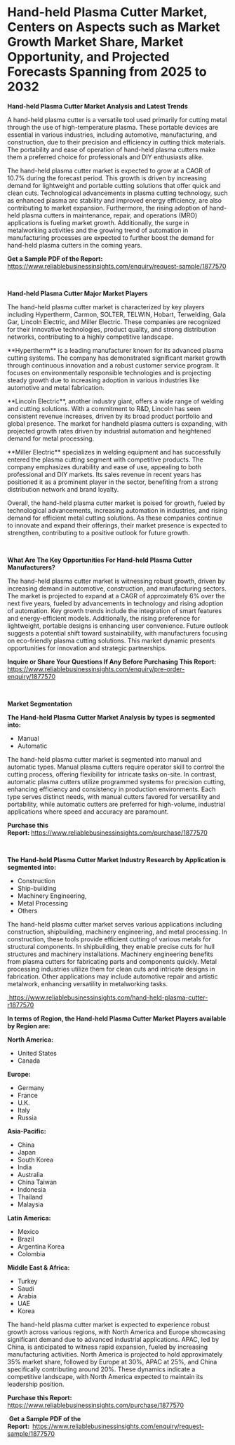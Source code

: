 <p><h1>Hand-held Plasma Cutter Market, Centers on Aspects such as Market Growth Market Share, Market Opportunity, and Projected Forecasts Spanning from 2025 to 2032</h1></p><p><strong>Hand-held Plasma Cutter Market Analysis and Latest Trends</strong></p>
<p><p>A hand-held plasma cutter is a versatile tool used primarily for cutting metal through the use of high-temperature plasma. These portable devices are essential in various industries, including automotive, manufacturing, and construction, due to their precision and efficiency in cutting thick materials. The portability and ease of operation of hand-held plasma cutters make them a preferred choice for professionals and DIY enthusiasts alike.</p><p>The hand-held plasma cutter market is expected to grow at a CAGR of 10.7% during the forecast period. This growth is driven by increasing demand for lightweight and portable cutting solutions that offer quick and clean cuts. Technological advancements in plasma cutting technology, such as enhanced plasma arc stability and improved energy efficiency, are also contributing to market expansion. Furthermore, the rising adoption of hand-held plasma cutters in maintenance, repair, and operations (MRO) applications is fueling market growth. Additionally, the surge in metalworking activities and the growing trend of automation in manufacturing processes are expected to further boost the demand for hand-held plasma cutters in the coming years.</p></p>
<p><strong>Get a Sample PDF of the Report:&nbsp;</strong> <a href="https://www.reliablebusinessinsights.com/enquiry/request-sample/1877570?utm_campaign=3494&utm_medium=2&utm_source=Github&utm_content=ia&utm_term=12042025&utm_id=hand-held-plasma-cutter">https://www.reliablebusinessinsights.com/enquiry/request-sample/1877570</a></p>
<p>&nbsp;</p>
<p><strong>Hand-held Plasma Cutter Major Market Players</strong></p>
<p><p>The hand-held plasma cutter market is characterized by key players including Hypertherm, Carmon, SOLTER, TELWIN, Hobart, Terwelding, Gala Gar, Lincoln Electric, and Miller Electric. These companies are recognized for their innovative technologies, product quality, and strong distribution networks, contributing to a highly competitive landscape.</p><p>**Hypertherm** is a leading manufacturer known for its advanced plasma cutting systems. The company has demonstrated significant market growth through continuous innovation and a robust customer service program. It focuses on environmentally responsible technologies and is projecting steady growth due to increasing adoption in various industries like automotive and metal fabrication.</p><p>**Lincoln Electric**, another industry giant, offers a wide range of welding and cutting solutions. With a commitment to R&D, Lincoln has seen consistent revenue increases, driven by its broad product portfolio and global presence. The market for handheld plasma cutters is expanding, with projected growth rates driven by industrial automation and heightened demand for metal processing.</p><p>**Miller Electric** specializes in welding equipment and has successfully entered the plasma cutting segment with competitive products. The company emphasizes durability and ease of use, appealing to both professional and DIY markets. Its sales revenue in recent years has positioned it as a prominent player in the sector, benefiting from a strong distribution network and brand loyalty.</p><p>Overall, the hand-held plasma cutter market is poised for growth, fueled by technological advancements, increasing automation in industries, and rising demand for efficient metal cutting solutions. As these companies continue to innovate and expand their offerings, their market presence is expected to strengthen, contributing to a positive outlook for future growth.</p></p>
<p>&nbsp;</p>
<p><strong>What Are The Key Opportunities For Hand-held Plasma Cutter Manufacturers?</strong></p>
<p><p>The hand-held plasma cutter market is witnessing robust growth, driven by increasing demand in automotive, construction, and manufacturing sectors. The market is projected to expand at a CAGR of approximately 6% over the next five years, fueled by advancements in technology and rising adoption of automation. Key growth trends include the integration of smart features and energy-efficient models. Additionally, the rising preference for lightweight, portable designs is enhancing user convenience. Future outlook suggests a potential shift toward sustainability, with manufacturers focusing on eco-friendly plasma cutting solutions. This market dynamic presents opportunities for innovation and strategic partnerships.</p></p>
<p><strong>Inquire or Share Your Questions If Any Before Purchasing This Report:</strong> <a href="https://www.reliablebusinessinsights.com/enquiry/pre-order-enquiry/1877570?utm_campaign=3494&utm_medium=2&utm_source=Github&utm_content=ia&utm_term=12042025&utm_id=hand-held-plasma-cutter">https://www.reliablebusinessinsights.com/enquiry/pre-order-enquiry/1877570</a></p>
<p>&nbsp;</p>
<p><strong>Market Segmentation</strong></p>
<p><strong>The Hand-held Plasma Cutter Market Analysis by types is segmented into:</strong></p>
<p><ul><li>Manual</li><li>Automatic</li></ul></p>
<p><p>The hand-held plasma cutter market is segmented into manual and automatic types. Manual plasma cutters require operator skill to control the cutting process, offering flexibility for intricate tasks on-site. In contrast, automatic plasma cutters utilize programmed systems for precision cutting, enhancing efficiency and consistency in production environments. Each type serves distinct needs, with manual cutters favored for versatility and portability, while automatic cutters are preferred for high-volume, industrial applications where speed and accuracy are paramount.</p></p>
<p><strong>Purchase this Report:&nbsp;</strong><a href="https://www.reliablebusinessinsights.com/purchase/1877570?utm_campaign=3494&utm_medium=2&utm_source=Github&utm_content=ia&utm_term=12042025&utm_id=hand-held-plasma-cutter">https://www.reliablebusinessinsights.com/purchase/1877570</a></p>
<p>&nbsp;</p>
<p><strong>The Hand-held Plasma Cutter Market Industry Research by Application is segmented into:</strong></p>
<p><ul><li>Construction</li><li>Ship-building</li><li>Machinery Engineering,</li><li>Metal Processing</li><li>Others</li></ul></p>
<p><p>The hand-held plasma cutter market serves various applications including construction, shipbuilding, machinery engineering, and metal processing. In construction, these tools provide efficient cutting of various metals for structural components. In shipbuilding, they enable precise cuts for hull structures and machinery installations. Machinery engineering benefits from plasma cutters for fabricating parts and components quickly. Metal processing industries utilize them for clean cuts and intricate designs in fabrication. Other applications may include automotive repair and artistic metalwork, enhancing versatility in metalworking tasks.</p></p>
<p><a href="https://www.reliablebusinessinsights.com/hand-held-plasma-cutter-r1877570?utm_campaign=3494&utm_medium=2&utm_source=Github&utm_content=ia&utm_term=12042025&utm_id=hand-held-plasma-cutter">&nbsp;https://www.reliablebusinessinsights.com/hand-held-plasma-cutter-r1877570</a></p>
<p><strong>In terms of Region, the Hand-held Plasma Cutter Market Players available by Region are:</strong></p>
<p>
    <p> <strong> North America: </strong>
        <ul>
            <li>United States</li>
            <li>Canada</li>
        </ul>
        </p> 
    <p> <strong> Europe: </strong>
        <ul>
            <li>Germany</li>
            <li>France</li>
            <li>U.K.</li>
            <li>Italy</li>
            <li>Russia</li>
        </ul>
        </p> 
    <p> <strong> Asia-Pacific: </strong>
        <ul>
            <li>China</li>
            <li>Japan</li>
            <li>South Korea</li>
            <li>India</li>
            <li>Australia</li>
            <li>China Taiwan</li>
            <li>Indonesia</li>
            <li>Thailand</li>
            <li>Malaysia</li>
        </ul>
        </p> 
    <p> <strong> Latin America: </strong>
        <ul>
            <li>Mexico</li>
            <li>Brazil</li>
            <li>Argentina Korea</li>
            <li>Colombia</li>
        </ul>
        </p> 
    <p> <strong> Middle East & Africa: </strong>
        <ul>
            <li>Turkey</li>
            <li>Saudi</li>
            <li>Arabia</li>
            <li>UAE</li>
            <li>Korea</li>
        </ul>
    </p>
    </p>
<p><p>The hand-held plasma cutter market is expected to experience robust growth across various regions, with North America and Europe showcasing significant demand due to advanced industrial applications. APAC, led by China, is anticipated to witness rapid expansion, fueled by increasing manufacturing activities. North America is projected to hold approximately 35% market share, followed by Europe at 30%, APAC at 25%, and China specifically contributing around 20%. These dynamics indicate a competitive landscape, with North America expected to maintain its leadership position.</p></p>
<p><strong>Purchase this Report: </strong><a href="https://www.reliablebusinessinsights.com/purchase/1877570?utm_campaign=3494&utm_medium=2&utm_source=Github&utm_content=ia&utm_term=12042025&utm_id=hand-held-plasma-cutter">https://www.reliablebusinessinsights.com/purchase/1877570</a></p>
<p>&nbsp;<strong>Get a Sample PDF of the Report:&nbsp;&nbsp;</strong><a href="https://www.reliablebusinessinsights.com/enquiry/request-sample/1877570?utm_campaign=3494&utm_medium=2&utm_source=Github&utm_content=ia&utm_term=12042025&utm_id=hand-held-plasma-cutter">https://www.reliablebusinessinsights.com/enquiry/request-sample/1877570</a></p>
<p><strong></strong></p>
<p><p></p><p></p><p></p></p>
